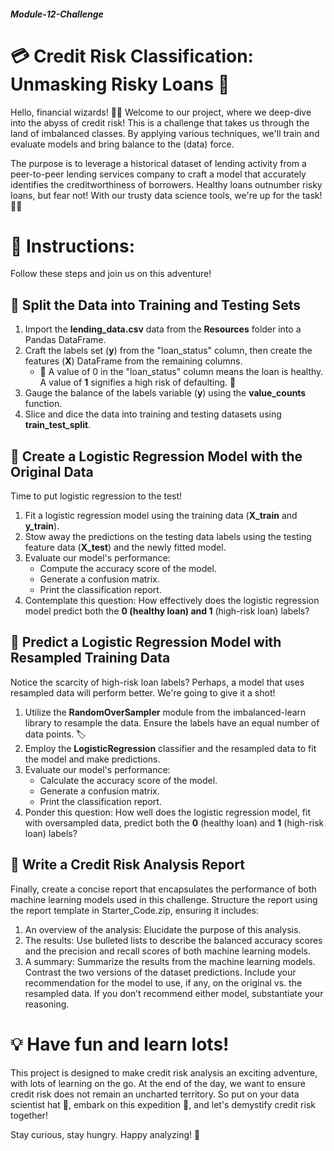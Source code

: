 ##### Module-12-Challenge

# **💳 Credit Risk Classification: Unmasking Risky Loans 💼**
Hello, financial wizards! 🧙‍♂️ Welcome to our project, where we deep-dive into the abyss of credit risk! This is a challenge that takes us through the land of imbalanced classes. By applying various techniques, we'll train and evaluate models and bring balance to the (data) force.

The purpose is to leverage a historical dataset of lending activity from a peer-to-peer lending services company to craft a model that accurately identifies the creditworthiness of borrowers. Healthy loans outnumber risky loans, but fear not! With our trusty data science tools, we're up for the task! 🦸‍♀️


# **🧭 Instructions:**
Follow these steps and join us on this adventure!

## **🚂 Split the Data into Training and Testing Sets**

1. Import the **lending_data.csv** data from the **Resources** folder into a Pandas DataFrame.
2. Craft the labels set (**y**) from the "loan_status" column, then create the features (**X**) DataFrame from the remaining columns.
   - 🚨 A value of 0 in the "loan_status" column means the loan is healthy. A value of **1** signifies a high risk of defaulting. 🚨
3. Gauge the balance of the labels variable (**y**) using the **value_counts** function.
4. Slice and dice the data into training and testing datasets using **train_test_split**.

## **🧪 Create a Logistic Regression Model with the Original Data**
Time to put logistic regression to the test!

1. Fit a logistic regression model using the training data (**X_train** and **y_train**).
2. Stow away the predictions on the testing data labels using the testing feature data (**X_test**) and the newly fitted model.
3. Evaluate our model's performance:
   - Compute the accuracy score of the model.
   - Generate a confusion matrix.
   - Print the classification report.
4. Contemplate this question: How effectively does the logistic regression model predict both the **0 **(healthy loan) and** 1** (high-risk loan) labels?

## **🔄 Predict a Logistic Regression Model with Resampled Training Data**
Notice the scarcity of high-risk loan labels? Perhaps, a model that uses resampled data will perform better. We're going to give it a shot!

1. Utilize the **RandomOverSampler** module from the imbalanced-learn library to resample the data. Ensure the labels have an equal number of data points. 🏷️
2. Employ the **LogisticRegression** classifier and the resampled data to fit the model and make predictions.
3. Evaluate our model's performance:
   - Calculate the accuracy score of the model.
   - Generate a confusion matrix.
   - Print the classification report.
4. Ponder this question: How well does the logistic regression model, fit with oversampled data, predict both the **0** (healthy loan) and **1** (high-risk loan) labels?

## **📝 Write a Credit Risk Analysis Report**
Finally, create a concise report that encapsulates the performance of both machine learning models used in this challenge. Structure the report using the report template in Starter_Code.zip, ensuring it includes:

1. An overview of the analysis: Elucidate the purpose of this analysis.
2. The results: Use bulleted lists to describe the balanced accuracy scores and the precision and recall scores of both machine learning models.
3. A summary: Summarize the results from the machine learning models. Contrast the two versions of the dataset predictions. Include your recommendation for the model to use, if any, on the original vs. the resampled data. If you don’t recommend either model, substantiate your reasoning.

# **💡 Have fun and learn lots!**
This project is designed to make credit risk analysis an exciting adventure, with lots of learning on the go. At the end of the day, we want to ensure credit risk does not remain an uncharted territory. So put on your data scientist hat 🎩, embark on this expedition 🚀, and let's demystify credit risk together!

Stay curious, stay hungry. Happy analyzing! 🎉